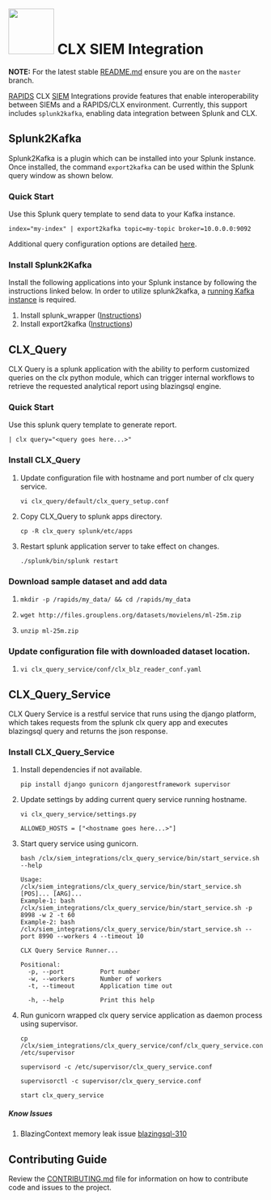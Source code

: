 # <div align="left"><img src="https://rapids.ai/assets/images/rapids_logo.png" width="90px"/>&nbsp;CLX SIEM Integration</div>

**NOTE:** For the latest stable [README.md](https://github.com/rapidsai/clx/blob/master/README.md) ensure you are on the `master` branch.

[RAPIDS](https://rapids.ai) CLX [SIEM](https://en.wikipedia.org/wiki/Security_information_and_event_management) Integrations provide features that enable interoperability between SIEMs and a RAPIDS/CLX environment. Currently, this support includes `splunk2kafka`, enabling data integration between Splunk and CLX.

## Splunk2Kafka

Splunk2Kafka is a plugin which can be installed into your Splunk instance. Once installed, the command `export2kafka` can be used within the Splunk query window as shown below.

### Quick Start

Use this Splunk query template to send data to your Kafka instance.
```
index="my-index" | export2kafka topic=my-topic broker=10.0.0.0:9092
```

Additional query configuration options are detailed [here](https://github.com/rapidsai/clx/blob/master/splunk2kafka/export2kafka/README.md).

### Install Splunk2Kafka

Install the following applications into your Splunk instance by following the instructions linked below. 
In order to utilize splunk2kafka, a [running Kafka instance](https://kafka.apache.org/quickstart) is required.

1. Install splunk_wrapper ([Instructions](https://github.com/rapidsai/clx/blob/master/splunk2kafka/splunk_wrapper/README.md))
2. Install export2kafka ([Instructions](https://github.com/rapidsai/clx-siem-integration/blob/master/splunk2kafka/export2kafka/README.md))


## CLX_Query

CLX Query is a splunk application with the ability to perform customized queries on the clx python module, which can trigger internal workflows to retrieve the requested analytical report using blazingsql engine.

### Quick Start

Use this splunk query template to generate report.
```
| clx query="<query goes here...>"
```

### Install CLX_Query

1. Update configuration file with hostname and port number of clx query service.

    ```aidl
    vi clx_query/default/clx_query_setup.conf
    ```
2. Copy CLX_Query to splunk apps directory.

    ```aidl
    cp -R clx_query splunk/etc/apps
    ```
3. Restart splunk application server to take effect on changes.

    ```aidl
    ./splunk/bin/splunk restart
    ```
### Download sample dataset and add data
1.  ```aidl
    mkdir -p /rapids/my_data/ && cd /rapids/my_data
    ```
2.  ```aidl
    wget http://files.grouplens.org/datasets/movielens/ml-25m.zip
    ```
3.  ```aidl
    unzip ml-25m.zip
    ```

### Update configuration file with downloaded dataset location.
   
 1. ```aidl
    vi clx_query_service/conf/clx_blz_reader_conf.yaml
    ```
   
## CLX_Query_Service

CLX Query Service is a restful service that runs using the django platform, which takes requests from the splunk clx query app and executes blazingsql query and returns the json response.

### Install CLX_Query_Service

1. Install dependencies if not available.

    ```aidl
    pip install django gunicorn djangorestframework supervisor
    ``` 
2. Update settings by adding current query service running hostname.

    ```aidl
    vi clx_query_service/settings.py
    ``` 
    ```aidl
    ALLOWED_HOSTS = ["<hostname goes here...>"]
    ``` 
3. Start query service using gunicorn.

     ```aidl
     bash /clx/siem_integrations/clx_query_service/bin/start_service.sh --help
     ```
    ``` 
    Usage: /clx/siem_integrations/clx_query_service/bin/start_service.sh [POS]... [ARG]...
    Example-1: bash /clx/siem_integrations/clx_query_service/bin/start_service.sh -p 8998 -w 2 -t 60
    Example-2: bash /clx/siem_integrations/clx_query_service/bin/start_service.sh --port 8990 --workers 4 --timeout 10
    
    CLX Query Service Runner...
    
    Positional:
      -p, --port          Port number
      -w, --workers       Number of workers
      -t, --timeout       Application time out
    
      -h, --help          Print this help
    ```
4. Run gunicorn wrapped clx query service application as daemon process using supervisor.

   ```aidl
   cp /clx/siem_integrations/clx_query_service/conf/clx_query_service.conf /etc/supervisor
   ```
   ```aidl
   supervisord -c /etc/supervisor/clx_query_service.conf
   ```
   ```aidl
   supervisorctl -c supervisor/clx_query_service.conf
   ```
   ```aidl
   start clx_query_service
   ```
  
   
   

##### Know Issues
1.  BlazingContext memory leak issue [blazingsql-310](https://github.com/BlazingDB/blazingsql/issues/310)

## Contributing Guide

Review the [CONTRIBUTING.md](https://github.com/rapidsai/clx/blob/master/CONTRIBUTING.md) file for information on how to contribute code and issues to the project.

